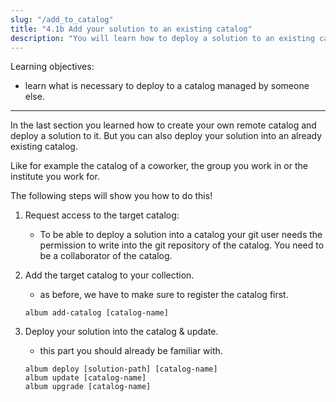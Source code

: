 ```yaml
---
slug: "/add_to_catalog"
title: "4.1b Add your solution to an existing catalog"
description: "You will learn how to deploy a solution to an existing catalog."
---
```

Learning objectives:
- learn what is necessary to deploy to a catalog managed by someone else.
---

In the last section you learned how to create your own remote catalog and deploy a solution to it.
But you can also deploy your solution into an already existing catalog.

Like for example the catalog of a coworker, the group you work in or the institute you work for.

The following steps will show you how to do this!

1. Request access to the target catalog:
   - To be able to deploy a solution into a catalog your git user needs the permission to write into the git
   repository of the catalog. You need to be a collaborator of the catalog.

2. Add the target catalog to your collection.
   - as before, we have to make sure to register the catalog first.
    ```
   album add-catalog [catalog-name]
   ```

3. Deploy your solution into the catalog & update.
   - this part you should already be familiar with.
   ```
   album deploy [solution-path] [catalog-name]
   album update [catalog-name]
   album upgrade [catalog-name]
   ```
